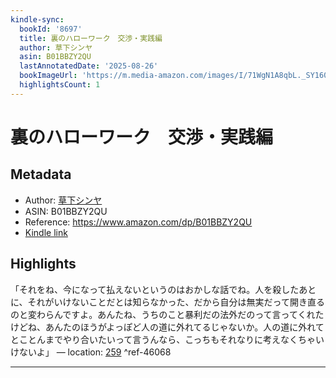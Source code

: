 ```yaml
---
kindle-sync:
  bookId: '8697'
  title: 裏のハローワーク　交渉・実践編
  author: 草下シンヤ
  asin: B01BBZY2QU
  lastAnnotatedDate: '2025-08-26'
  bookImageUrl: 'https://m.media-amazon.com/images/I/71WgN1A8qbL._SY160.jpg'
  highlightsCount: 1
---
```

# 裏のハローワーク　交渉・実践編
## Metadata
* Author: [草下シンヤ](https://www.amazon.comundefined)
* ASIN: B01BBZY2QU
* Reference: https://www.amazon.com/dp/B01BBZY2QU
* [Kindle link](kindle://book?action=open&asin=B01BBZY2QU)

## Highlights
「それをね、今になって払えないというのはおかしな話でね。人を殺したあとに、それがいけないことだとは知らなかった、だから自分は無実だって開き直るのと変わらんですよ。あんたね、うちのこと暴利だの法外だのって言ってくれたけどね、あんたのほうがよっぽど人の道に外れてるじゃないか。人の道に外れてとことんまでやり合いたいって言うんなら、こっちもそれなりに考えなくちゃいけないよ」 — location: [259](kindle://book?action=open&asin=B01BBZY2QU&location=259) ^ref-46068

---
